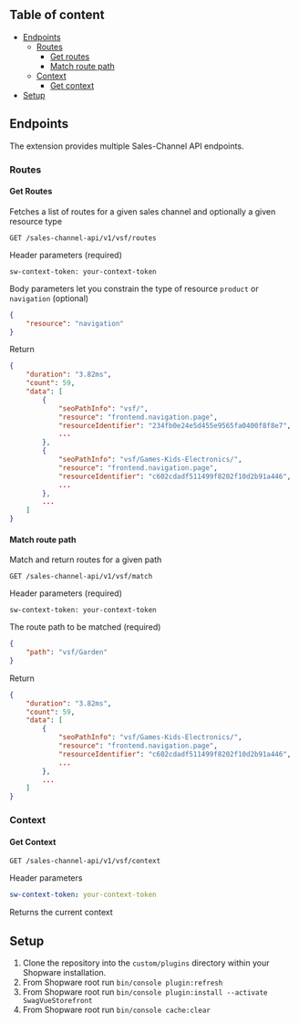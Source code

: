 
## Table of content

* [Endpoints](#endpoints)
    * [Routes](#routes)
        * [Get routes](#get-routes)
        * [Match route path](#match-route-path)
    * [Context](context)
        * [Get context](#get-context)
* [Setup](#setup)

## Endpoints

The extension provides multiple Sales-Channel API endpoints.

### Routes

#### Get Routes

Fetches a list of routes for a given sales channel and optionally a given resource type

```
GET /sales-channel-api/v1/vsf/routes
``` 
    
Header parameters (required)

```http
sw-context-token: your-context-token
```

Body parameters let you constrain the type of resource `product` or `navigation` (optional)

```json
{
    "resource": "navigation"
}
```

Return

```json
{
    "duration": "3.82ms",
    "count": 59,
    "data": [
        {
            "seoPathInfo": "vsf/",
            "resource": "frontend.navigation.page",
            "resourceIdentifier": "234fb0e24e5d455e9565fa0400f8f8e7",
            ...
        },
        {
            "seoPathInfo": "vsf/Games-Kids-Electronics/",
            "resource": "frontend.navigation.page",
            "resourceIdentifier": "c602cdadf511499f8202f10d2b91a446",
            ...
        },
        ...
    ]
}
```

#### Match route path

Match and return routes for a given path

```
GET /sales-channel-api/v1/vsf/match
``` 

Header parameters (required)

```http
sw-context-token: your-context-token
```

The route path to be matched (required)

```json
{
    "path": "vsf/Garden"
}
```

Return

```json
{
    "duration": "3.82ms",
    "count": 59,
    "data": [
        {
            "seoPathInfo": "vsf/Games-Kids-Electronics/",
            "resource": "frontend.navigation.page",
            "resourceIdentifier": "c602cdadf511499f8202f10d2b91a446",
            ...
        },
        ...
    ]
}
```

### Context

#### Get Context

```
GET /sales-channel-api/v1/vsf/context
``` 
    
Header parameters

```yaml
sw-context-token: your-context-token
```

Returns the current context

## Setup

1. Clone the repository into the `custom/plugins` directory within your Shopware installation.
2. From Shopware root run `bin/console plugin:refresh`
3. From Shopware root run `bin/console plugin:install --activate SwagVueStorefront`
4. From Shopware root run `bin/console cache:clear`
